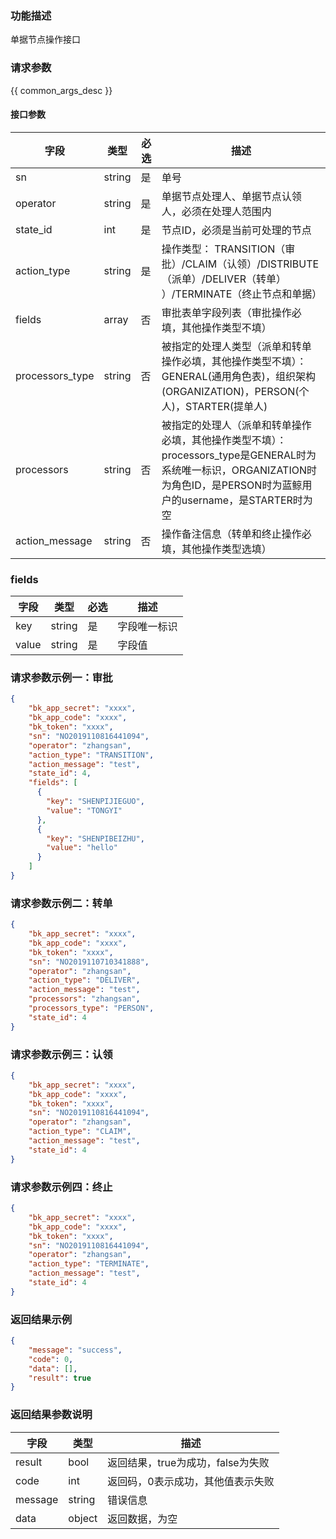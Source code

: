 ### 功能描述

单据节点操作接口

### 请求参数

{{ common_args_desc }}

#### 接口参数

| 字段        | 类型     | 必选  | 描述                         |
| --------- | ------ | --- | -------------------------- |
| sn        | string | 是   | 单号
| operator   | string | 是   | 单据节点处理人、单据节点认领人，必须在处理人范围内|
| state_id  | int | 是   | 节点ID，必须是当前可处理的节点 |
| action_type   | string | 是   | 操作类型： TRANSITION（审批）/CLAIM（认领）/DISTRIBUTE（派单）/DELIVER（转单） ）/TERMINATE（终止节点和单据） |
| fields    | array  | 否   | 审批表单字段列表（审批操作必填，其他操作类型不填）|
| processors_type    | string  | 否   | 被指定的处理人类型（派单和转单操作必填，其他操作类型不填）：GENERAL(通用角色表)，组织架构(ORGANIZATION)，PERSON(个人)，STARTER(提单人)|
| processors    | string  | 否   | 被指定的处理人（派单和转单操作必填，其他操作类型不填）： processors_type是GENERAL时为系统唯一标识，ORGANIZATION时为角色ID，是PERSON时为蓝鲸用户的username，是STARTER时为空|
| action_message    | string  | 否   | 操作备注信息（转单和终止操作必填，其他操作类型选填）|

### fields

| 字段                     | 类型    | 必选 | 描述       |
| ---------------------- | ------ | -------- |------|
| key     | string |是| 字段唯一标识|
| value | string |是   | 字段值 |

### 请求参数示例一：审批

```json
{  
    "bk_app_secret": "xxxx", 
    "bk_app_code": "xxxx", 
    "bk_token": "xxxx",
    "sn": "NO2019110816441094",
    "operator": "zhangsan",
    "action_type": "TRANSITION",
    "action_message": "test",
    "state_id": 4,
    "fields": [
      {
        "key": "SHENPIJIEGUO",
        "value": "TONGYI"
      },
      {
        "key": "SHENPIBEIZHU",
        "value": "hello"
      }
    ]
}  
```

### 请求参数示例二：转单

```json
{
    "bk_app_secret": "xxxx", 
    "bk_app_code": "xxxx", 
    "bk_token": "xxxx",
    "sn": "NO2019110710341888",
    "operator": "zhangsan",
    "action_type": "DELIVER",
    "action_message": "test",
    "processors": "zhangsan",
    "processors_type": "PERSON",
    "state_id": 4
} 
```


### 请求参数示例三：认领

```json
{
    "bk_app_secret": "xxxx", 
    "bk_app_code": "xxxx", 
    "bk_token": "xxxx",
    "sn": "NO2019110816441094",
    "operator": "zhangsan",
    "action_type": "CLAIM",
    "action_message": "test",
    "state_id": 4
}
```


### 请求参数示例四：终止

```json
{
    "bk_app_secret": "xxxx", 
    "bk_app_code": "xxxx", 
    "bk_token": "xxxx",
    "sn": "NO2019110816441094",
    "operator": "zhangsan",
    "action_type": "TERMINATE",
    "action_message": "test",
    "state_id": 4
}
```


### 返回结果示例

```json
{
    "message": "success",
    "code": 0,
    "data": [],
    "result": true
}
```

### 返回结果参数说明

| 字段      | 类型        | 描述                      |
| ------- | --------- | ----------------------- |
| result  | bool      | 返回结果，true为成功，false为失败   |
| code    | int       | 返回码，0表示成功，其他值表示失败       |
| message | string    | 错误信息                    |
| data    | object | 返回数据，为空 |
